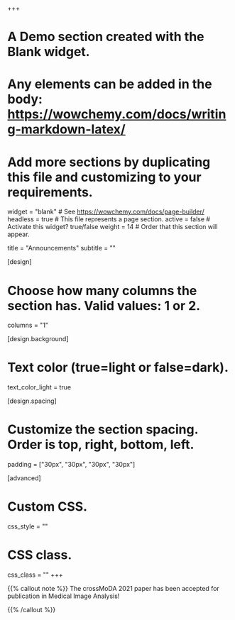 +++
# A Demo section created with the Blank widget.
# Any elements can be added in the body: https://wowchemy.com/docs/writing-markdown-latex/
# Add more sections by duplicating this file and customizing to your requirements.

widget = "blank"  # See https://wowchemy.com/docs/page-builder/
headless = true  # This file represents a page section.
active = false  # Activate this widget? true/false
weight = 14  # Order that this section will appear.

title = "Announcements"
subtitle = ""

[design]
  # Choose how many columns the section has. Valid values: 1 or 2.
  columns = "1"

[design.background]
  # Text color (true=light or false=dark).
  text_color_light = true

[design.spacing]
  # Customize the section spacing. Order is top, right, bottom, left.
  padding = ["30px", "30px", "30px", "30px"]

[advanced]
 # Custom CSS. 
 css_style = ""
 
 # CSS class.
 css_class = ""
+++

<!-- {{% callout note %}}
NVIDIA sponsors one GPU for the winners of the Task 1. </p>
{{% /callout %}} -->

{{% callout note %}}
The crossMoDA 2021 paper has been accepted for publication in Medical Image Analysis!</a>  </p>
{{% /callout %}}

<!-- {{% callout note %}}
The crossMoDA paper has been accepted has been accepted for publication in Medical Image Analysis and is available on <a href="https://arxiv.org/pdf/2201.02831.pdf" target="_blank"> arXiv.</a>  </p>
{{% /callout %}} -->
 

<!-- {{% callout note %}}
The crossMoDA 2021 paper has been submitted to Medical Image Analysis and is available on <a href="https://arxiv.org/pdf/2201.02831.pdf" target="_blank"> arXiv.</a>  </p>
{{% /callout %}} -->
 